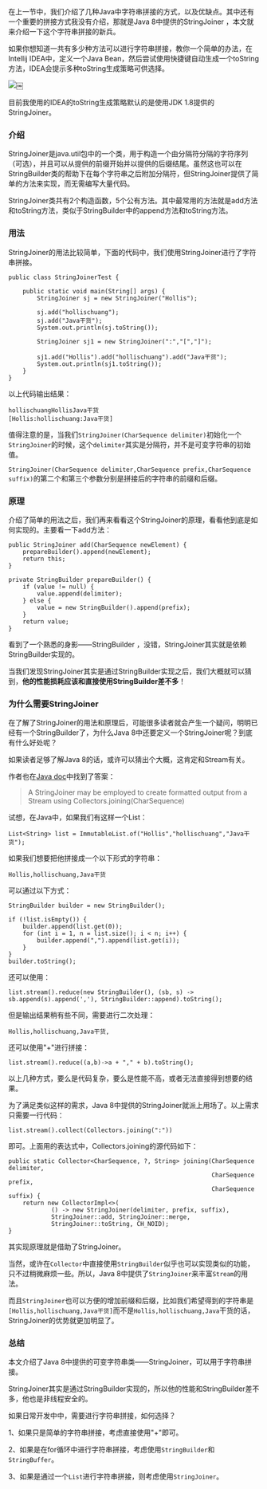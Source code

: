在上一节中，我们介绍了几种Java中字符串拼接的方式，以及优缺点。其中还有一个重要的拼接方式我没有介绍，那就是Java 8中提供的StringJoiner ，本文就来介绍一下这个字符串拼接的新兵。

如果你想知道一共有多少种方法可以进行字符串拼接，教你一个简单的办法，在Intellij IDEA中，定义一个Java Bean，然后尝试使用快捷键自动生成一个toString方法，IDEA会提示多种toString生成策略可供选择。

![][2]￼

目前我使用的IDEA的toString生成策略默认的是使用JDK 1.8提供的StringJoiner。

### 介绍

StringJoiner是java.util包中的一个类，用于构造一个由分隔符分隔的字符序列（可选），并且可以从提供的前缀开始并以提供的后缀结尾。虽然这也可以在StringBuilder类的帮助下在每个字符串之后附加分隔符，但StringJoiner提供了简单的方法来实现，而无需编写大量代码。

StringJoiner类共有2个构造函数，5个公有方法。其中最常用的方法就是add方法和toString方法，类似于StringBuilder中的append方法和toString方法。

### 用法

StringJoiner的用法比较简单，下面的代码中，我们使用StringJoiner进行了字符串拼接。

    public class StringJoinerTest {
    
        public static void main(String[] args) {
            StringJoiner sj = new StringJoiner("Hollis");
    
            sj.add("hollischuang");
            sj.add("Java干货");
            System.out.println(sj.toString());
    
            StringJoiner sj1 = new StringJoiner(":","[","]");
    
            sj1.add("Hollis").add("hollischuang").add("Java干货");
            System.out.println(sj1.toString());
        }
    }
    

以上代码输出结果：

    hollischuangHollisJava干货
    [Hollis:hollischuang:Java干货]
    

值得注意的是，当我们`StringJoiner(CharSequence delimiter)`初始化一个`StringJoiner`的时候，这个`delimiter`其实是分隔符，并不是可变字符串的初始值。

`StringJoiner(CharSequence delimiter,CharSequence prefix,CharSequence suffix)`的第二个和第三个参数分别是拼接后的字符串的前缀和后缀。

### 原理

介绍了简单的用法之后，我们再来看看这个StringJoiner的原理，看看他到底是如何实现的。主要看一下add方法：

    public StringJoiner add(CharSequence newElement) {
        prepareBuilder().append(newElement);
        return this;
    }
    
    private StringBuilder prepareBuilder() {
        if (value != null) {
            value.append(delimiter);
        } else {
            value = new StringBuilder().append(prefix);
        }
        return value;
    }
    

看到了一个熟悉的身影——StringBuilder ，没错，StringJoiner其实就是依赖StringBuilder实现的。

当我们发现StringJoiner其实是通过StringBuilder实现之后，我们大概就可以猜到，**他的性能损耗应该和直接使用StringBuilder差不多**！

### 为什么需要StringJoiner

在了解了StringJoiner的用法和原理后，可能很多读者就会产生一个疑问，明明已经有一个StringBuilder了，为什么Java 8中还要定义一个StringJoiner呢？到底有什么好处呢？

如果读者足够了解Java 8的话，或许可以猜出个大概，这肯定和Stream有关。

作者也在[Java doc][3]中找到了答案：

> A StringJoiner may be employed to create formatted output from a Stream using Collectors.joining(CharSequence)

试想，在Java中，如果我们有这样一个List：

    List<String> list = ImmutableList.of("Hollis","hollischuang","Java干货");
    

如果我们想要把他拼接成一个以下形式的字符串：

    Hollis,hollischuang,Java干货
    

可以通过以下方式：

    StringBuilder builder = new StringBuilder();
    
    if (!list.isEmpty()) {
        builder.append(list.get(0));
        for (int i = 1, n = list.size(); i < n; i++) {
            builder.append(",").append(list.get(i));
        }
    }
    builder.toString();
    

还可以使用：

    list.stream().reduce(new StringBuilder(), (sb, s) -> sb.append(s).append(','), StringBuilder::append).toString();
    

但是输出结果稍有些不同，需要进行二次处理：

    Hollis,hollischuang,Java干货,
    

还可以使用"+"进行拼接：

    list.stream().reduce((a,b)->a + "," + b).toString();
    

以上几种方式，要么是代码复杂，要么是性能不高，或者无法直接得到想要的结果。

为了满足类似这样的需求，Java 8中提供的StringJoiner就派上用场了。以上需求只需要一行代码：

    list.stream().collect(Collectors.joining(":"))
    

即可。上面用的表达式中，Collectors.joining的源代码如下：

    public static Collector<CharSequence, ?, String> joining(CharSequence delimiter,
                                                             CharSequence prefix,
                                                             CharSequence suffix) {
        return new CollectorImpl<>(
                () -> new StringJoiner(delimiter, prefix, suffix),
                StringJoiner::add, StringJoiner::merge,
                StringJoiner::toString, CH_NOID);
    }
    

其实现原理就是借助了StringJoiner。

当然，或许在`Collector`中直接使用`StringBuilder`似乎也可以实现类似的功能，只不过稍微麻烦一些。所以，Java 8中提供了`StringJoiner`来丰富`Stream`的用法。

而且`StringJoiner`也可以方便的增加前缀和后缀，比如我们希望得到的字符串是`[Hollis,hollischuang,Java干货]`而不是`Hollis,hollischuang,Java`干货的话，StringJoiner的优势就更加明显了。

### 总结

本文介绍了Java 8中提供的可变字符串类——StringJoiner，可以用于字符串拼接。

StringJoiner其实是通过StringBuilder实现的，所以他的性能和StringBuilder差不多，他也是非线程安全的。

如果日常开发中中，需要进行字符串拼接，如何选择？

1、如果只是简单的字符串拼接，考虑直接使用"+"即可。

2、如果是在for循环中进行字符串拼接，考虑使用`StringBuilder`和`StringBuffer`。

3、如果是通过一个`List`进行字符串拼接，则考虑使用`StringJoiner`。

 [1]: http://www.hollischuang.com/archives/3186
 [2]: http://www.hollischuang.com/wp-content/uploads/2019/02/15508994967943.jpg
 [3]: https://docs.oracle.com/javase/8/docs/api/java/util/StringJoiner.html